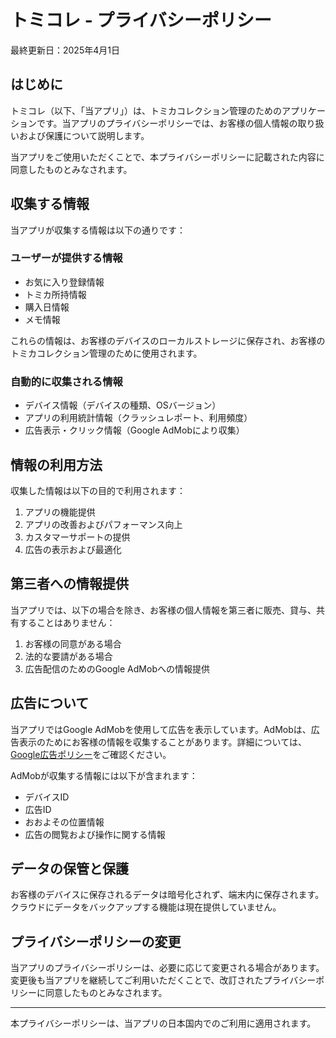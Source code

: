 # トミコレ - プライバシーポリシー

最終更新日：2025年4月1日

## はじめに

トミコレ（以下、「当アプリ」）は、トミカコレクション管理のためのアプリケーションです。当アプリのプライバシーポリシーでは、お客様の個人情報の取り扱いおよび保護について説明します。

当アプリをご使用いただくことで、本プライバシーポリシーに記載された内容に同意したものとみなされます。

## 収集する情報

当アプリが収集する情報は以下の通りです：

### ユーザーが提供する情報
- お気に入り登録情報
- トミカ所持情報
- 購入日情報
- メモ情報

これらの情報は、お客様のデバイスのローカルストレージに保存され、お客様のトミカコレクション管理のために使用されます。

### 自動的に収集される情報
- デバイス情報（デバイスの種類、OSバージョン）
- アプリの利用統計情報（クラッシュレポート、利用頻度）
- 広告表示・クリック情報（Google AdMobにより収集）

## 情報の利用方法

収集した情報は以下の目的で利用されます：

1. アプリの機能提供
2. アプリの改善およびパフォーマンス向上
3. カスタマーサポートの提供
4. 広告の表示および最適化

## 第三者への情報提供

当アプリでは、以下の場合を除き、お客様の個人情報を第三者に販売、貸与、共有することはありません：

1. お客様の同意がある場合
2. 法的な要請がある場合
3. 広告配信のためのGoogle AdMobへの情報提供

## 広告について

当アプリではGoogle AdMobを使用して広告を表示しています。AdMobは、広告表示のためにお客様の情報を収集することがあります。詳細については、[Google広告ポリシー](https://policies.google.com/technologies/ads)をご確認ください。

AdMobが収集する情報には以下が含まれます：
- デバイスID
- 広告ID
- おおよその位置情報
- 広告の閲覧および操作に関する情報

## データの保管と保護

お客様のデバイスに保存されるデータは暗号化されず、端末内に保存されます。クラウドにデータをバックアップする機能は現在提供していません。

## プライバシーポリシーの変更

当アプリのプライバシーポリシーは、必要に応じて変更される場合があります。
変更後も当アプリを継続してご利用いただくことで、改訂されたプライバシーポリシーに同意したものとみなされます。

---

本プライバシーポリシーは、当アプリの日本国内でのご利用に適用されます。 
